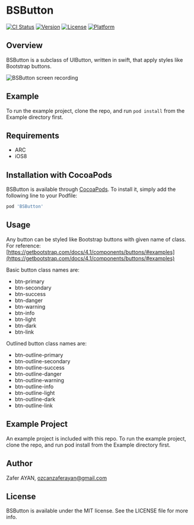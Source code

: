 # BSButton

[![CI Status](https://img.shields.io/travis/ozcanzaferayan/BSButton.svg?style=flat)](https://travis-ci.org/ozcanzaferayan/BSButton)
[![Version](https://img.shields.io/cocoapods/v/BSButton.svg?style=flat)](https://cocoapods.org/pods/BSButton)
[![License](https://img.shields.io/cocoapods/l/BSButton.svg?style=flat)](https://cocoapods.org/pods/BSButton)
[![Platform](https://img.shields.io/cocoapods/p/BSButton.svg?style=flat)](https://cocoapods.org/pods/BSButton)

## Overview

BSButton is a subclass of UIButton, written in swift, that apply styles like Bootstrap buttons.

![BSButton screen recording](https://raw.githubusercontent.com/ozcanzaferayan/BSButton/master/Screenshots/BSButton_screen_recording.gif "BSButton screen recording")

## Example

To run the example project, clone the repo, and run `pod install` from the Example directory first.

## Requirements

* ARC
* iOS8

## Installation with CocoaPods

BSButton is available through [CocoaPods](https://cocoapods.org). To install
it, simply add the following line to your Podfile:

```ruby
pod 'BSButton'
```

## Usage

Any button can be styled like Bootstrap buttons with given name of class. For reference: [https://getbootstrap.com/docs/4.1/components/buttons/#examples](https://getbootstrap.com/docs/4.1/components/buttons/#examples)

Basic button class names are:
* btn-primary
* btn-secondary
* btn-success
* btn-danger
* btn-warning
* btn-info
* btn-light
* btn-dark
* btn-link

Outlined button class names are:
* btn-outline-primary
* btn-outline-secondary
* btn-outline-success
* btn-outline-danger
* btn-outline-warning
* btn-outline-info
* btn-outline-light
* btn-outline-dark
* btn-outline-link

## Example Project

An example project is included with this repo. To run the example project, clone the repo, and run pod install from the Example directory first.

## Author

Zafer AYAN, ozcanzaferayan@gmail.com

## License

BSButton is available under the MIT license. See the LICENSE file for more info.
